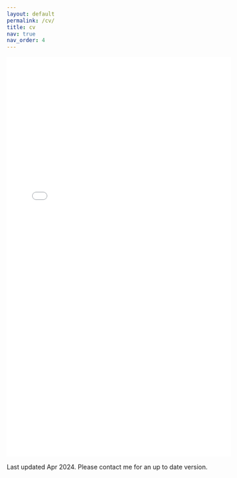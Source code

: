 ```yaml
---
layout: default
permalink: /cv/
title: cv
nav: true
nav_order: 4
---
```


<iframe src="/assets/pdf/cv.pdf" width="100%" height="900px" style="border:none;">
  This browser does not support PDFs. Please download the PDF to view it: <a href="/assets/pdf/cv.pdf">Download PDF</a>
</iframe>

Last updated Apr 2024. Please contact me for an up to date version.
